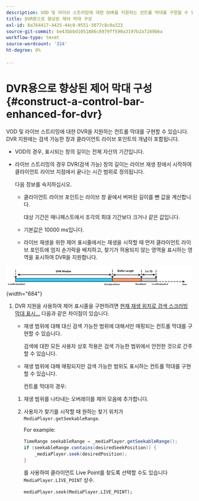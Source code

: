 ```yaml
---
description: VOD 및 라이브 스트리밍에 대한 DVR을 지원하는 컨트롤 막대를 구현할 수 있습니다. DVR 지원에는 검색 가능한 창과 클라이언트 라이브 포인트의 개념이 포함됩니다.
title: DVR용으로 향상된 제어 막대 구성
exl-id: 8a764417-4425-44c0-9551-3077c8c0a323
source-git-commit: be43bbbd1051886c8979ff590a3197b2a7249b6a
workflow-type: tm+mt
source-wordcount: '324'
ht-degree: 0%

---
```


# DVR용으로 향상된 제어 막대 구성 {#construct-a-control-bar-enhanced-for-dvr}

VOD 및 라이브 스트리밍에 대한 DVR을 지원하는 컨트롤 막대를 구현할 수 있습니다. DVR 지원에는 검색 가능한 창과 클라이언트 라이브 포인트의 개념이 포함됩니다.

* VOD의 경우, 표시되는 창의 길이는 전체 자산의 기간입니다.
* 라이브 스트리밍의 경우 DVR(검색 가능) 창의 길이는 라이브 재생 창에서 시작하여 클라이언트 라이브 지점에서 끝나는 시간 범위로 정의됩니다.

   다음 정보를 숙지하십시오.

   * 클라이언트 라이브 포인트는 라이브 창 끝에서 버퍼된 길이를 뺀 값을 계산합니다.

      대상 기간은 매니페스트에서 조각의 최대 기간보다 크거나 같은 값입니다.
   * 기본값은 10000 ms입니다.
   * 라이브 재생을 위한 제어 표시줄에서는 재생을 시작할 때 먼저 클라이언트 라이브 포인트에 엄지 손가락을 배치하고, 찾기가 허용되지 않는 영역을 표시하는 영역을 표시하여 DVR을 지원합니다.

<!--<a id="fig_37A39A28BA714BA5A2C461357ED5BD41"></a>-->

![](assets/dvr-window.PNG){width="684"}

1. DVR 지원을 사용하여 제어 표시줄을 구현하려면 [현재 재생 위치로 검색 스크러빙 막대 표시...](../../../tvsdk-2.7-for-android/content-playback-options/ui-configure/t-psdk-android-2.7-ui-seek-scrub-bar-display.md) 다음과 같은 차이점이 있습니다.

   * 재생 범위에 대해 대신 검색 가능한 범위에 대해서만 매핑되는 컨트롤 막대를 구현할 수 있습니다.

      검색에 대한 모든 사용자 상호 작용은 검색 가능한 범위에서 안전한 것으로 간주할 수 있습니다.
   * 재생 범위에 대해 매핑되지만 검색 가능한 범위도 표시하는 컨트롤 막대를 구현할 수 있습니다.

      컨트롤 막대의 경우:
   1. 재생 범위를 나타내는 오버레이를 제어 모음에 추가합니다.
   1. 사용자가 찾기를 시작할 때 원하는 찾기 위치가 `MediaPlayer.getSeekableRange`.

      For example:

      ```java
      TimeRange seekableRange = _mediaPlayer.getSeekableRange(); 
      if (seekableRange.contains(desiredSeekPosition)) { 
          _mediaPlayer.seek(desiredPosition); 
      }
      ```

      를 사용하여 클라이언트 Live Point를 찾도록 선택할 수도 있습니다 `MediaPlayer.LIVE_POINT` 상수.

      ```
      mediaPlayer.seek(MediaPlayer.LIVE_POINT);
      ```
